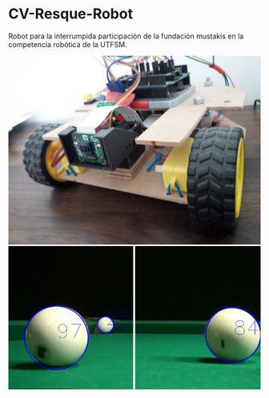 # CV-Resque-Robot
Robot para la interrumpida participación de la fundación mustakis en la competencia robótica de la UTFSM.

<img src="https://github.com/MartinCastillo/CV-Resque-Robot/blob/master/images/20201231_165837.jpg">
<br>
<img src="https://github.com/MartinCastillo/CV-Resque-Robot/blob/master/images/testBallDetect13.PNG">
<br>
